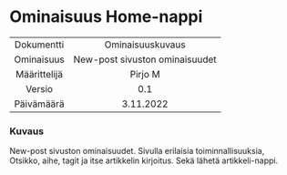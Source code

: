 # Ominaisuus Home-nappi

| | |
|:-:|:-:|
| Dokumentti | Ominaisuuskuvaus |
| Ominaisuus | New-post sivuston ominaisuudet | 
| Määrittelijä | Pirjo M | 
| Versio | 0.1 |
| Päivämäärä | 3.11.2022 |

### Kuvaus

New-post sivuston ominaisuudet. Sivulla erilaisia toiminnallisuuksia,
Otsikko, aihe, tagit ja itse artikkelin kirjoitus. Sekä lähetä artikkeli-nappi.







